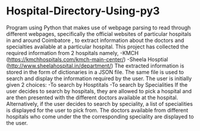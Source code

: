 # Hospital-Directory-Using-py3
Program using Python that makes use of webpage parsing to read through different webpages, specifically the official websites of particular hospitals in and around Coimbatore , to extract information about the doctors and specialties available at a particular hospital.
This project has collected the required information from 2 hospitals namely,
		-KMCH  (https://kmchhospitals.com/kmch-main-center/)
	-Sheela Hosptial (http://www.sheelahospital.in/department/)
The extracted information is stored in the form of dictionaries in a JSON file. The same file is used to search and display the information required by the user.
The user is initially given 2 choices:
	-To search by Hosptitals
	-To search by Specialities
If the user decides to search by hospitals, they are allowed to pick a hospital and are then presented with the different doctors available at the hospital.
Alternatively, if the user decides to search by speciality, a list of specialities is displayed for the user to pick from. The doctors available from different hospitals who come under the the corresponding speciality are displayed to the user.
